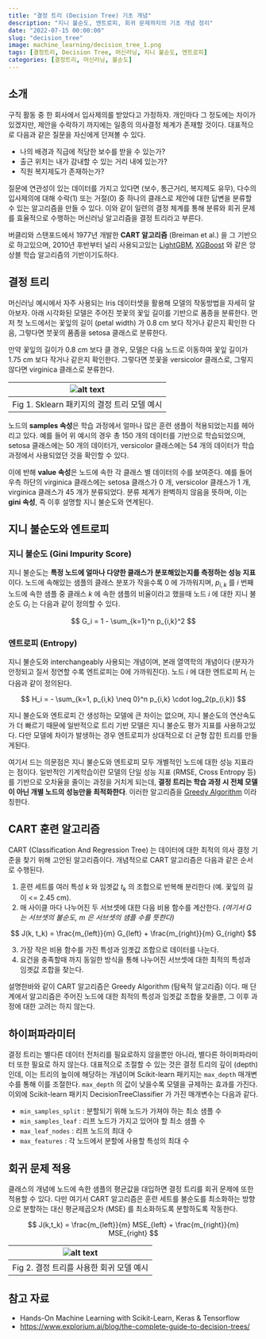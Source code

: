 ```yaml
---
title: "결정 트리 (Decision Tree) 기초 개념"
description: "지니 불순도, 엔트로피, 회귀 문제까지의 기초 개념 정리"
date: "2022-07-15 00:00:00"
slug: "decision_tree"
image: machine_learning/decision_tree_1.png
tags: [결정트리, Decision Tree, 머신러닝, 지니 불순도, 엔트로피]
categories: [결정트리, 머신러닝, 불순도]
---
```

## 소개

구직 활동 중 한 회사에서 입사제의를 받았다고 가정하자. 개인마다 그 정도에는 차이가 있겠지만, 제안을 수락하기 까지에는 일종의 의사결정 체계가 존재할 것이다. 대표적으로 다음과 같은 질문을 자신에게 던져볼 수 있다.

- 나의 배경과 직급에 적당한 보수를 받을 수 있는가?
- 출근 위치는 내가 감내할 수 있는 거리 내에 있는가?
- 직원 복지제도가 존재하는가?

질문에 연관성이 있는 데이터를 가지고 있다면 (보수, 통근거리, 복지제도 유무), 다수의 입사제의에 대해 수락(1) 또는 거절(0) 중 하나의 클래스로 제안에 대한 답변을 분류할 수 있는 알고리즘을 만들 수 있다. 이와 같이 일련의 결정 체계를 통해 분류와 회귀 문제를 효율적으로 수행하는 머신러닝 알고리즘을 결정 트리라고 부른다. 

버클리와 스탠포드에서 1977년 개발한 **CART 알고리즘** (Breiman et al.) 을 그 기반으로 하고있으며, 2010년 후반부터 널리 사용되고있는 [LightGBM](https://lightgbm.readthedocs.io/en/v3.3.2/), [XGBoost](https://xgboost.readthedocs.io/en/stable/) 와 같은 앙상블 학습 알고리즘의 기반이기도하다.

## 결정 트리

머신러닝 예시에서 자주 사용되는 Iris 데이터셋을 활용해 모델의 작동방법을 자세히 알아보자. 아래 시각화된 모델은 주어진 붓꽃의 꽃잎 길이를 기반으로 품종을 분류한다. 먼저 첫 노드에서는 꽃잎의 길이 (petal width) 가 0.8 cm 보다 작거나 같은지 확인한 다음, 그렇다면 붓꽃의 품좀을 setosa 클래스로 분류한다. 

만약 꽃잎의 길이가 0.8 cm 보다 클 경우, 모델은 다음 노드로 이동하여 꽃잎 길이가 1.75 cm 보다 작거나 같은지 확인한다. 그렇다면 붓꽃을 versicolor 클래스로, 그렇지 않다면 virginica 클래스로 분류한다. 

| ![alt text](machine_learning/decision_tree_2.png) |
|:--:|
| Fig 1. Sklearn 패키지의 결정 트리 모델 예시 |

노드의 **samples 속성**은 학습 과정에서 얼마나 많은 훈련 샘플이 적용되었는지를 헤아리고 있다. 예를 들어 위 예시의 경우 총 150 개의 데이터를 기반으로 학습되었으며, setosa 클래스에는 50 개의 데이터가, versicolor 클래스에는 54 개의 데이터가 학습 과정에서 사용되었던 것을 확인할 수 있다.

이에 반해 **value 속성**은 노드에 속한 각 클래스 별 데이터의 수를 보여준다. 예를 들어 우측 하단의 virginica 클래스에는 setosa 클래스가 0 개, versicolor 클래스가 1 개, virginica 클래스가 45 개가 분류되었다. 분류 체계가 완벽하지 않음을 뜻하며, 이는 **gini 속성**, 즉 이후 설명할 지니 불순도와 연계된다.

## 지니 불순도와 엔트로피

### 지니 불순도 (Gini Impurity Score)

지니 불순도는 **특정 노드에 얼마나 다양한 클래스가 분포해있는지를 측정하는 성능 지표**이다. 노드에 속해있는 샘플의 클래스 분포가 작을수록 0 에 가까워지며, $p_{i,k}$ 를 $i$ 번째 노드에 속한 샘플 중 클래스 $k$ 에 속한 샘플의 비율이라고 했을때 노드 $i$ 에 대한 지니 불순도 $G_i$ 는 다음과 같이 정의할 수 있다.

$$
G_i = 1 - \sum_{k=1}^n p_{i,k}^2
$$

### 엔트로피 (Entropy)

지니 불순도와 interchangeably 사용되는 개념이며, 본래 열역학의 개념이다 (분자가 안정되고 질서 정연할 수록 엔트로피는 0에 가까워진다). 노드 $i$ 에 대한 엔트로피 $H_i$ 는 다음과 같이 정의된다.

$$
H_i = - \sum_{k=1, p_{i,k} \neq 0}^n p_{i,k} \cdot log_2(p_{i,k})
$$

지니 불순도와 엔트로피 간 생성하는 모델에 큰 차이는 없으며, 지니 불순도의 연산속도가 더 빠르기 때문에 일반적으로 트리 기반 모델은 지니 불순도 평가 지표를 사용하고있다. 다만 모델에 차이가 발생하는 경우 엔트로피가 상대적으로 더 균형 잡힌 트리를 만들게된다.

여기서 드는 의문점은 지니 불순도와 엔트로피 모두 개별적인 노드에 대한 성능 지표라는 점이다. 일반적인 기계학습이란 모델의 단일 성능 지표 (RMSE, Cross Entropy 등) 를 기반으로 오차율을 줄이는 과정을 거치게 되는데, **결정 트리는 학습 과정 시 전체 모델이 아닌 개별 노드의 성능만을 최적화한다**. 이러한 알고리즘을 [Greedy Algorithm](https://en.wikipedia.org/wiki/Greedy_algorithm) 이라 칭한다.

## CART 훈련 알고리즘

CART (Classification And Regression Tree) 는 데이터에 대한 최적의 의사 결정 기준을 찾기 위해 고안된 알고리즘이다. 개념적으로 CART 알고리즘은 다음과 같은 순서로 수행된다.

1. 훈련 세트를 여러 특성 $k$ 와 임곗값 $t_k$ 의 조합으로 반복해 분리한다 (예. 꽃잎의 길이 <= 2.45 cm).
2. 매 사이클 마다 나누어진 두 서브셋에 대한 다음 비용 함수를 계산한다. *(여기서 $G$ 는 서브셋의 불순도, $m$ 은 서브셋의 샘플 수를 뜻한다)*

$$
J(k, t_k) = \frac{m_{left}}{m} G_{left} + \frac{m_{right}}{m} G_{right}
$$

3. 가장 작은 비용 함수를 가진 특성과 임곗값 조합으로 데이터를 나눈다.
4. 요건을 충족할때 까지 동일한 방식을 통해 나누어진 서브셋에 대한 최적의 특성과 임곗값 조합을 찾는다.

설명한바와 같이 CART 알고리즘은 Greedy Algorithm (탐욕적 알고리즘) 이다. 매 단계에서 알고리즘은 주어진 노드에 대한 최적의 특성과 임곗값 조합을 찾을뿐, 그 이후 과정에 대한 고려는 하지 않는다.

## 하이퍼파라미터

결정 트리는 별다른 데이터 전처리를 필요로하지 않을뿐만 아니라, 별다른 하이퍼파라미터 또한 필요로 하지 않는다. 대표적으로 조절할 수 있는 것은 결정 트리의 깊이 (depth) 인데, 이는 트리의 높이에 해당하는 개념이며 Scikit-learn 패키지는 `max_depth` 매개변수를 통해 이를 조절한다. `max_depth` 의 값이 낮을수록 모델을 규제하는 효과를 가진다. 이외에 Scikit-learn 패키지 DecisionTreeClassifier 가 가진 매개변수는 다음과 같다.

- `min_samples_split` : 분할되기 위해 노드가 가져야 하는 최소 샘플 수
- `min_samples_leaf` : 리프 노드가 가지고 있어야 할 최소 샘플 수
- `max_leaf_nodes` : 리프 노드의 최대 수
- `max_features` : 각 노드에서 분할에 사용할 특성의 최대 수

## 회귀 문제 적용

클래스의 개념에 노드에 속한 샘플의 평균값을 대입하면 결정 트리를 회귀 문제에 또한 적용할 수 있다. 다만 여기서 CART 알고리즘은 훈련 세트를 불순도를 최소화하는 방향으로 분할하는 대신 평균제곱오차 (MSE) 를 최소화하도록 분할하도록 작동한다.

$$
J(k,t_k) = \frac{m_{left}}{m} MSE_{left} + \frac{m_{right}}{m} MSE_{right}
$$

| ![alt text](machine_learning/decision_tree_3.png) |
|:--:|
| Fig 2. 결정 트리를 사용한 회귀 모델 예시 |

## 참고 자료

- Hands-On Machine Learning with Scikit-Learn, Keras & Tensorflow
- https://www.explorium.ai/blog/the-complete-guide-to-decision-trees/